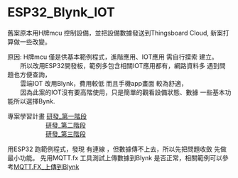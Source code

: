 # ESP32_Blynk_IOT
舊案原本用H牌mcu 控制設備，並把設備數據發送到Thingsboard Cloud, 新案打算做一些改變。  

原因:  H牌mcu 僅是供基本範例程式，進階應用、IOT應用 需自行摸索 建立。  
`    `所以改用ESP32開發板，範例多包含相關IOT應用都有，網路資料多 遇到問題也方便查詢，  
`    `雲端IOT 改用Blynk，費用較低 而且手機app畫面 較為舒適，  
`    `因為此案的IOT沒有要高階使用，只是簡單的觀看設備狀態、數據 一些基本功能所以選擇Bynk.   

專案學習計畫 [研發_第一階段](Files/研發_第一階段.png)  
`            `[研發_第二階段](Files/研發_第二階段.png)  
`            `[研發_第三階段](Files/研發_第三階段.png)  

用ESP32 跑範例程式，發現 有連線 ，但數據傳不上去，所以先把問題收斂 先做最小功能。
先用MQTT.fx 工具測試上傳數據到Blynk 是否正常，相關範例可以參考[MQTT.FX_上傳到Blynk](MQTT.FX_上傳到Blynk.md)
